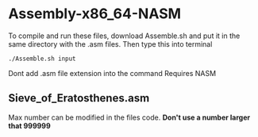 # Assembly-x86_64-NASM
To compile and run these files, download Assemble.sh and put it in the same directory with the .asm files.
Then type this into terminal 

```
./Assemble.sh input
```
Dont add .asm file extension into the command
Requires NASM

## Sieve_of_Eratosthenes.asm
Max number can be modified in the files code.
**Don't use a number larger that 999999**
